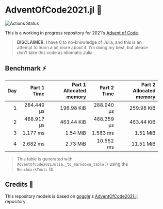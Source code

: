 # AdventOfCode2021.jl 🎄

![Actions Status](https://github.com/rafaeelaudibert/adventofcode2021.jl/actions/workflows/ci.yml/badge.svg)

This is a working in progress repository for 2021's [Advent of Code](https://adventofcode.com/2021).

> **DISCLAIMER**: I have 0 to no-knowledge of Julia, and this is an attempt to learn a bit more about it. I'm doing my best, but please don't take this code as idiomatic Julia

## Benchmark ⚡

| Day | Part 1 Time | Part 1 Allocated memory | Part 2 Time | Part 2 Allocated memory |
| --: | ----------: | ----------------------: | ----------: | ----------------------: |
|   1 |  284.449 μs |              196.98 KiB |  288.940 μs |              259.98 KiB |
|   2 |  488.917 μs |              463.44 KiB |  488.359 μs |              463.44 KiB |
|   3 |    1.177 ms |                1.54 MiB |    1.583 ms |                1.51 MiB |
|   4 |    2.682 ms |                2.73 MiB |   10.552 ms |               11.51 MiB |

> This table is generated with `AdventOfCode2021Julia._to_markdown_table()` using the `BenchmarkTools` lib

## Credits 🧙

This repository models is based on [goggle](https://github.com/goggle)'s [AdventOfCode2021.jl](https://github.com/goggle/AdventOfCode2021.jl) repository
